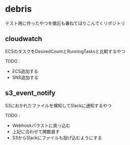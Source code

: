 # debris
テスト用に作ったやつを備忘も兼ねてほりこんでくリポジトリ

## cloudwatch
ECSのタスクをDesiredCountとRunningTasksと比較するやつ

TODO : 
 - ECS追加する
 - SNS追加する

## s3_event_notify
S3におかれたファイルを検知してSlackに通知するやつ

TODO : 
 - Webhookパラストに突っ込む
 - 上記に合わせて関数直す
 - S3からSlackにファイルも投げ込むようにする

